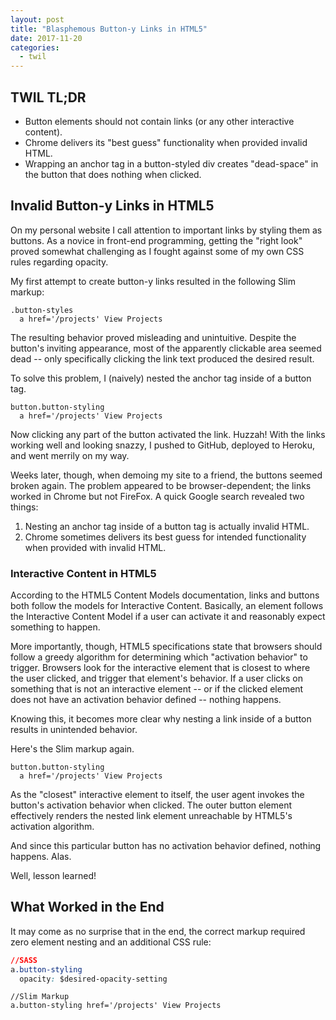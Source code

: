 ```yaml
---
layout: post
title: "Blasphemous Button-y Links in HTML5"
date: 2017-11-20
categories:
  - twil
---
```


## TWIL TL;DR
* Button elements should not contain links (or any other interactive content).
* Chrome delivers its "best guess" functionality when provided invalid HTML.
* Wrapping an anchor tag in a button-styled div creates "dead-space" in the button that does nothing when clicked.


## Invalid Button-y Links in HTML5

On my personal website I call attention to important links by styling them as buttons. As a novice in front-end programming, getting the "right look" proved somewhat challenging as I fought against some of my own CSS rules regarding opacity.

My first attempt to create button-y links resulted in the following Slim markup:

```slim
.button-styles
  a href='/projects' View Projects
```
The resulting behavior proved misleading and unintuitive. Despite the button's inviting appearance, most of the apparently clickable area seemed dead -- only specifically clicking the link text produced the desired result.

To solve this problem, I (naively) nested the anchor tag inside of a button tag.

```slim
button.button-styling
  a href='/projects' View Projects
```

Now clicking any part of the button activated the link. Huzzah! With the links working well and looking snazzy, I pushed to GitHub, deployed to Heroku, and went merrily on my way.

Weeks later, though, when demoing my site to a friend, the buttons seemed broken again. The problem appeared to be browser-dependent; the links worked in Chrome but not FireFox. A quick Google search revealed two things:

1. Nesting an anchor tag inside of a button tag is actually invalid HTML.
2. Chrome sometimes delivers its best guess for intended functionality when provided with invalid HTML.

### Interactive Content in HTML5

According to the HTML5 Content Models documentation, links and buttons both follow the models for Interactive Content. Basically, an element follows the Interactive Content Model if a user can activate it and reasonably expect something to happen. 

More importantly, though, HTML5 specifications state that browsers should follow a greedy algorithm for determining which "activation behavior" to trigger. Browsers look for the interactive element that is closest to where the user clicked, and trigger that element's behavior. If a user clicks on something that is not an interactive element -- or if the clicked element does not have an activation behavior defined -- nothing happens.

Knowing this, it becomes more clear why nesting a link inside of a button results in unintended behavior.

Here's the Slim markup again.

```slim
button.button-styling
  a href='/projects' View Projects
```

As the "closest" interactive element to itself, the user agent invokes the button's activation behavior when clicked. The outer button element effectively renders the nested link element unreachable by HTML5's activation algorithm. 

And since this particular button has no activation behavior defined, nothing happens. Alas.

Well, lesson learned! 

## What Worked in the End
It may come as no surprise that in the end, the correct markup required zero element nesting and an additional CSS rule:

```css
//SASS
a.button-styling
  opacity: $desired-opacity-setting
```
```slim
//Slim Markup
a.button-styling href='/projects' View Projects
```







